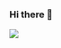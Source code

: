 ### Hi there 👋

<img align="left" src="https://github-readme-stats.vercel.app/api?username=nauxliu&show_icons=true&icon_color=805AD5&text_color=718096&bg_color=ffffff&hide_title=true" />

<!--
**nauxliu/nauxliu** is a ✨ _special_ ✨ repository because its `README.md` (this file) appears on your GitHub profile.

Here are some ideas to get you started:

- 🔭 I’m currently working on ...
- 🌱 I’m currently learning ...
- 👯 I’m looking to collaborate on ...
- 🤔 I’m looking for help with ...
- 💬 Ask me about ...
- 📫 How to reach me: ...
- 😄 Pronouns: ...
- ⚡ Fun fact: ...
-->
